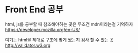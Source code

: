 # Front End 공부

html, js를 공부할 때 참조해야하는 곳은 무조건 mdn이라는걸 기억하자
https://developer.mozilla.org/en-US/  

여기는 html을 제대로 구조에 맞게 썼는지 검사 할 수 있는 곳  
http://validator.w3.org


